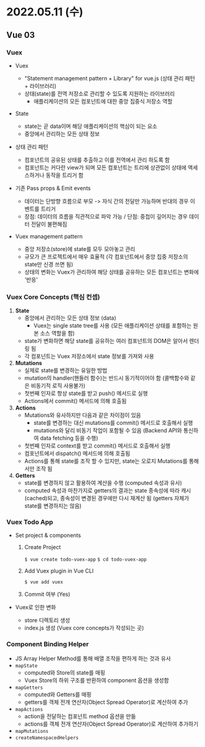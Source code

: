 # 2022.05.11 (수)

## Vue 03



### Vuex

- Vuex
  - "Statement management pattern + Library" for vue.js (상태 관리 패턴 + 라이브러리)
  - 상태(state)를 전역 저장소로 관리할 수 있도록 지원하는 라이브러리
    - 애플리케이션의 모든 컴포넌트에 대한 중앙 집중식 저장소 역할

- State
  - state는 곧 data이며 해당 애플리케이션의 핵심이 되는 요소
  - 중앙에서 관리하는 모든 상태 정보

- 상태 관리 패턴
  - 컴포넌트의 공유된 상태를 추출하고 이를 전역에서 관리 하도록 함
  - 컴포넌트는 커다란 view가 되며 모든 컴포넌트는 트리에 상관없이 상태에 액세스하거나 동작을 트리거 함

- 기존 Pass props & Emit events
  - 데이터는 단방향 흐름으로 부모 -> 자식 간의 전달만 가능하며 반대의 경우 이벤트를 트리거
  - 장점: 데이터의 흐름을 직관적으로 파악 가능  /  단점: 중첩이 깊어지는 경우 데이터 전달이 불편해짐

- Vuex management pattern
  - 중앙 저장소(store)에 state를 모두 모아놓고 관리
  - 규모가 큰 프로젝트에서 매우 효율적 (각 컴포넌트에서 중앙 집중 저장소의 state만 신경 쓰면 됨)
  - 상태의 변화는 Vuex가 관리하여 해당 상태를 공유하는 모든 컴포넌트는 변화에 '반응'





### Vuex Core Concepts (핵심 컨셉)

1. **State**
   - 중앙에서 관리하는 모든 상태 정보 (data)
     - Vuex는 single state tree를 사용 (모든 애플리케이션 상태를 포함하는 원본 소스 역할을 함)
   - state가 변화하면 해당 state를 공유하는 여러 컴포넌트의 DOM은 알아서 렌더링 됨
   - 각 컴포넌트는 Vuex 저장소에서 state 정보를 가져와 사용
2. **Mutations**
   - 실제로 state를 변경하는 유일한 방법
   - mutation의 handler(핸들러 함수)는 반드시 동기적이어야 함 (콜백함수와 같은 비동기적 로직 사용불가)
   - 첫번째 인자로 항상 state를 받고 push() 메서드로 실행
   - Actions에서 commit() 메서드에 의해 호출됨
3. **Actions**
   - Mutations와 유사하지만 다음과 같은 차이점이 있음
     - state를 변경하는 대신 mutations를 commit() 메서드로 호출해서 실행
     - mutations와 달리 비동기 작업이 포함될 수 있음 (Backend API와 통신하여 data fetching 등을 수행)
   - 첫번째 인자로 context를 받고 commit() 메서드로 호출해서 실행
   - 컴포넌트에서 dispatch() 메서드에 의해 호출됨
   - Actions를 통해 state를 조작 할 수 있지만, state는 오로지 Mutations를 통해서만 조작 됨
4. **Getters**
   - state를 변경하지 않고 활용하여 계산을 수행 (computed 속성과 유사)
   - computed 속성과 마찬가지로 getters의 결과는 state 종속성에 따라 캐시(cached)되고, 종속성이 변경된 경우에만 다시 재계산 됨 (getters 자체가 state를 변경하지는 않음)



### Vuex Todo App

- Set project & components

  1. Create Project

     `$ vue create todo-vuex-app`
     `$ cd todo-vuex-app`

  2. Add Vuex plugin in Vue CLI

     `$ vue add vuex`

  3. Commit 여부 (Yes)

- Vuex로 인한 변화

  - store 디렉토리 생성
  - index.js 생성 (Vuex core concepts가 작성되는 곳)



### Component Binding Helper

- JS Array Helper Method를 통해 배열 조작을 편하게 하는 것과 유사
- `mapState`
  - computed와 Store의 state를 매핑
  - Vuex Store의 하위 구조를 반환하여 component 옵션을 생성함
- `mapGetters`
  - computed와 Getters를 매핑
  - getters를 객체 전개 연산자(Object Spread Operator)로 계산하여 추가
- `mapActions`
  - action을 전달하는 컴포넌트 method 옵션을 만듦
  - actions를 객체 전개 연산자(Object Spread Operator)로 계산하여 추가하기
- `mapMutations`
- `createNamespacedHelpers`
